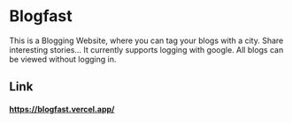 # Blogfast
This is a Blogging Website, where you can tag your blogs with a city. Share interesting stories...
It currently supports logging with google. All blogs can be viewed without logging in.

## Link
#### https://blogfast.vercel.app/
